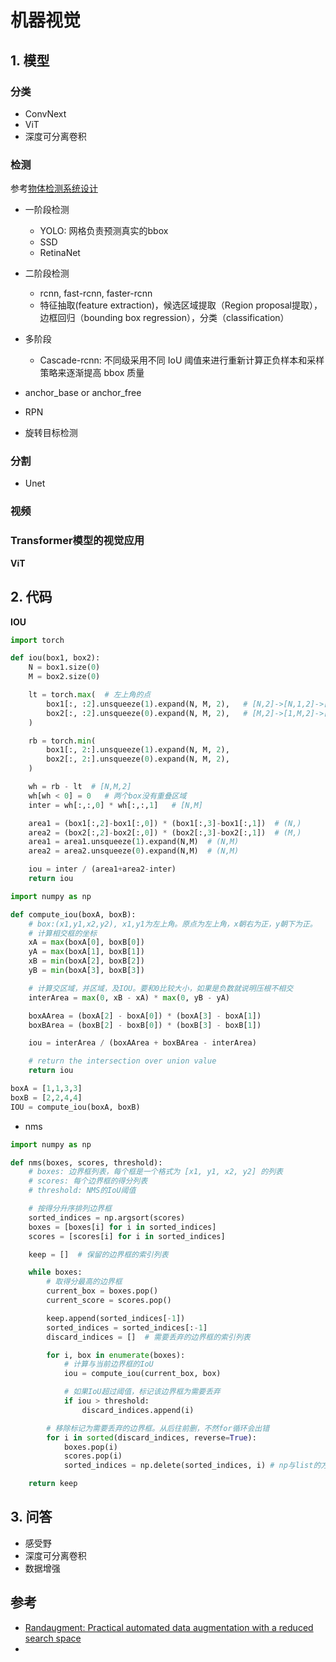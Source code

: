 # 机器视觉

## 1. 模型

### 分类
- ConvNext
- ViT
- 深度可分离卷积


### 检测
参考[物体检测系统设计](../03_system/03_ml/object_detection.md)

- 一阶段检测
  - YOLO: 网格负责预测真实的bbox
  - SSD
  - RetinaNet
- 二阶段检测
  - rcnn, fast-rcnn, faster-rcnn
  - 特征抽取(feature extraction)，候选区域提取（Region proposal提取），边框回归（bounding box regression），分类（classification）
- 多阶段
  - Cascade-rcnn: 不同级采用不同 IoU 阈值来进行重新计算正负样本和采样策略来逐渐提高 bbox 质量

- anchor_base or anchor_free
- RPN
- 旋转目标检测


### 分割
- Unet


### 视频


### Transformer模型的视觉应用
**ViT**


## 2. 代码

**IOU**
```python
import torch

def iou(box1, box2):
    N = box1.size(0)
    M = box2.size(0)

    lt = torch.max(  # 左上角的点
        box1[:, :2].unsqueeze(1).expand(N, M, 2),   # [N,2]->[N,1,2]->[N,M,2]
        box2[:, :2].unsqueeze(0).expand(N, M, 2),   # [M,2]->[1,M,2]->[N,M,2]
    )

    rb = torch.min(
        box1[:, 2:].unsqueeze(1).expand(N, M, 2),
        box2[:, 2:].unsqueeze(0).expand(N, M, 2),
    )

    wh = rb - lt  # [N,M,2]
    wh[wh < 0] = 0   # 两个box没有重叠区域
    inter = wh[:,:,0] * wh[:,:,1]   # [N,M]

    area1 = (box1[:,2]-box1[:,0]) * (box1[:,3]-box1[:,1])  # (N,)
    area2 = (box2[:,2]-box2[:,0]) * (box2[:,3]-box2[:,1])  # (M,)
    area1 = area1.unsqueeze(1).expand(N,M)  # (N,M)
    area2 = area2.unsqueeze(0).expand(N,M)  # (N,M)

    iou = inter / (area1+area2-inter)
    return iou
```

```python
import numpy as np

def compute_iou(boxA, boxB):
    # box:(x1,y1,x2,y2), x1,y1为左上角。原点为左上角，x朝右为正，y朝下为正。
    # 计算相交框的坐标
    xA = max(boxA[0], boxB[0])
    yA = max(boxA[1], boxB[1])
    xB = min(boxA[2], boxB[2])
    yB = min(boxA[3], boxB[3])

    # 计算交区域，并区域，及IOU。要和0比较大小，如果是负数就说明压根不相交
    interArea = max(0, xB - xA) * max(0, yB - yA)

    boxAArea = (boxA[2] - boxA[0]) * (boxA[3] - boxA[1])
    boxBArea = (boxB[2] - boxB[0]) * (boxB[3] - boxB[1])

    iou = interArea / (boxAArea + boxBArea - interArea)

    # return the intersection over union value
    return iou

boxA = [1,1,3,3]
boxB = [2,2,4,4]
IOU = compute_iou(boxA, boxB)
```


- nms
```python
import numpy as np

def nms(boxes, scores, threshold):
    # boxes: 边界框列表，每个框是一个格式为 [x1, y1, x2, y2] 的列表
    # scores: 每个边界框的得分列表
    # threshold: NMS的IoU阈值

    # 按得分升序排列边界框
    sorted_indices = np.argsort(scores)
    boxes = [boxes[i] for i in sorted_indices]
    scores = [scores[i] for i in sorted_indices]

    keep = []  # 保留的边界框的索引列表

    while boxes:
        # 取得分最高的边界框
        current_box = boxes.pop()
        current_score = scores.pop()

        keep.append(sorted_indices[-1])
        sorted_indices = sorted_indices[:-1]
        discard_indices = []  # 需要丢弃的边界框的索引列表

        for i, box in enumerate(boxes):
            # 计算与当前边界框的IoU
            iou = compute_iou(current_box, box)

            # 如果IoU超过阈值，标记该边界框为需要丢弃
            if iou > threshold:
                discard_indices.append(i)

        # 移除标记为需要丢弃的边界框。从后往前删，不然for循环会出错
        for i in sorted(discard_indices, reverse=True):
            boxes.pop(i)
            scores.pop(i)
            sorted_indices = np.delete(sorted_indices, i) # np与list的方法不同

    return keep
```


## 3. 问答

- 感受野
- 深度可分离卷积
- 数据增强


## 参考
- [Randaugment: Practical automated data augmentation with a reduced search space](https://openaccess.thecvf.com/content_CVPRW_2020/papers/w40/Cubuk_Randaugment_Practical_Automated_Data_Augmentation_With_a_Reduced_Search_Space_CVPRW_2020_paper.pdf)
-
